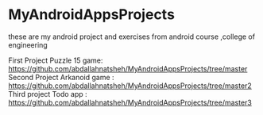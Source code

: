 # MyAndroidAppsProjects
these are my android project and exercises from android course ,college of engineering

First Project Puzzle 15 game: https://github.com/abdallahnatsheh/MyAndroidAppsProjects/tree/master </br>
Second Project Arkanoid game : https://github.com/abdallahnatsheh/MyAndroidAppsProjects/tree/master2 <br>
Third project Todo app : https://github.com/abdallahnatsheh/MyAndroidAppsProjects/tree/master3
                                                                                                     
